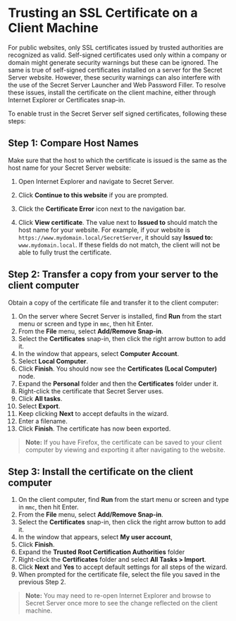 [title]: # (Trusting an SSL Certificate on a Client Machine)
[tags]: # (authentication,ssl certificate,client machine)
[priority]: #

# Trusting an SSL Certificate on a Client Machine

For public websites, only SSL certificates issued by trusted authorities are recognized as valid. Self-signed certificates used only within a company or domain might generate security warnings but these can be ignored. The same is true of self-signed certificates installed on a server for the Secret Server website. However, these security warnings can also interfere with the use of the Secret Server Launcher and Web Password Filler. To resolve these issues, install the certificate on the client machine, either through Internet Explorer or Certificates snap-in.

To enable trust in the Secret Server self signed certificates, following these steps:

## Step 1: Compare Host Names

Make sure that the host to which the certificate is issued is the same as the host name for your Secret Server website:

1. Open Internet Explorer and navigate to Secret Server.

1. Click **Continue to this website** if you are prompted.

1. Click the **Certificate Error** icon next to the navigation bar.
1. Click **View certificate**. The value next to **Issued to** should match the host name for your website. For example, if your website is `https://www.mydomain.local/SecretServer`, it should say **Issued to:** `www.mydomain.local`. If these fields do not match, the client will not be able to fully trust the certificate.

## Step 2: Transfer a copy from your server to the client computer

Obtain a copy of the certificate file and transfer it to the client computer:

1. On the server where Secret Server is installed, find **Run** from the start menu or screen and type in `mmc`, then hit Enter.
1. From the **File** menu, select **Add/Remove Snap-in**.
1. Select the **Certificates** snap-in, then click the right arrow button to add it.
1. In the window that appears, select **Computer Account**.
1. Select **Local Computer**.
1. Click **Finish**. You should now see the **Certificates (Local Computer)** node.
1. Expand the **Personal** folder and then the **Certificates** folder under it.
1. Right-click the certificate that Secret Server uses.
1. Click **All tasks**.
1. Select **Export**.
1. Keep clicking **Next** to accept defaults in the wizard. 
1. Enter a filename.
1. Click **Finish**. The certificate has now been exported.

>**Note:** If you have Firefox, the certificate can be saved to your client computer by viewing and exporting it after navigating to the website.

## Step 3: Install the certificate on the client computer

1. On the client computer, find **Run** from the start menu or screen and type in `mmc`, then hit Enter.
1. From the **File** menu, select **Add/Remove Snap-in**.
1. Select the **Certificates** snap-in, then click the right arrow button to add it.
1. In the window that appears, select **My user account**,
1. Click **Finish**.
1. Expand the **Trusted Root Certification Authorities** folder
1. Right-click the **Certificates** folder and select **All Tasks \> Import**.
1. Click **Next** and **Yes** to accept default settings for all steps of the wizard.
1. When prompted for the certificate file, select the file you saved in the previous Step 2.

>**Note:** You may need to re-open Internet Explorer and browse to Secret Server once more to see the change reflected on the client machine.
